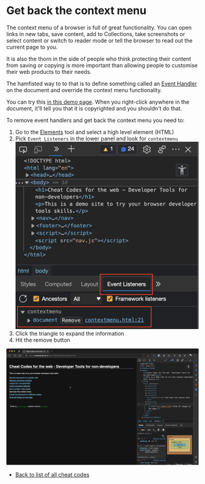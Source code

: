 # Get back the context menu

The context menu of a browser is full of great functionality. You can open links in new tabs, save content, add to Collections, take screenshots or select content or switch to reader mode or tell the browser to read out the current page to you.

It is also the thorn in the side of people who think protecting their content from saving or copying is more important than allowing people to customise their web products to their needs.

The hamfisted way to to that is to define something called an [Event Handler](https://developer.mozilla.org/docs/Learn/JavaScript/Building_blocks/Events) on the document and override the context menu functionality. 

You can try this [in this demo page](https://codepo8.github.io/web-cheatcodes/contextmenu.html). When you right-click anywhere in the document, it'll tell you that it is copyrighted and you shouldn't do that.

To remove event handlers and get back the context menu you need to:

1. Go to the [Elements](https://docs.microsoft.com/en-us/microsoft-edge/devtools-guide-chromium/elements-tool/elements-tool) tool and select a high level element (HTML)
1. Pick `Event Listeners` in the lower panel and look for `contextmenu`
![The Event listeners tool of Elements showing a contextmenu event](screencasts/event-listeners-contextmenu.png)
1. Click the triangle to expand the information
1. Hit the remove button

![Screencast of removing the contextmenu event listener](screencasts/context-menu.gif)

* [Back to list of all cheat codes](README.md)
